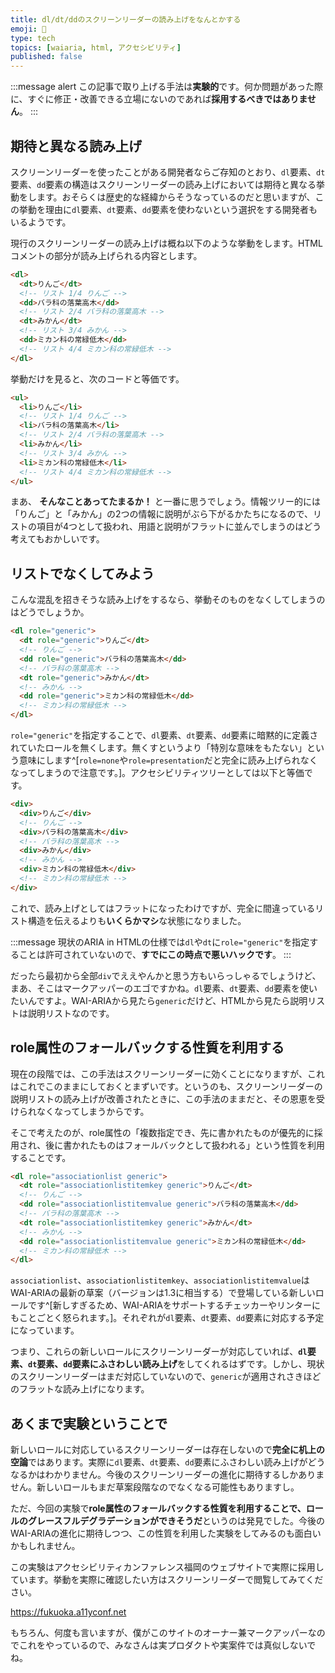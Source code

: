 ```yaml
---
title: dl/dt/ddのスクリーンリーダーの読み上げをなんとかする
emoji: 🤬
type: tech
topics: [waiaria, html, アクセシビリティ]
published: false
---
```


:::message alert
この記事で取り上げる手法は**実験的**です。何か問題があった際に、すぐに修正・改善できる立場にないのであれば**採用するべきではありません**。
:::

## 期待と異なる読み上げ

スクリーンリーダーを使ったことがある開発者ならご存知のとおり、`dl`要素、`dt`要素、`dd`要素の構造はスクリーンリーダーの読み上げにおいては期待と異なる挙動をします。おそらくは歴史的な経緯からそうなっているのだと思いますが、この挙動を理由に`dl`要素、`dt`要素、`dd`要素を使わないという選択をする開発者もいるようです。

現行のスクリーンリーダーの読み上げは概ね以下のような挙動をします。HTMLコメントの部分が読み上げられる内容とします。

```html
<dl>
  <dt>りんご</dt>
  <!-- リスト 1/4 りんご -->
  <dd>バラ科の落葉高木</dd>
  <!-- リスト 2/4 バラ科の落葉高木 -->
  <dt>みかん</dt>
  <!-- リスト 3/4 みかん -->
  <dd>ミカン科の常緑低木</dd>
  <!-- リスト 4/4 ミカン科の常緑低木 -->
</dl>
```

挙動だけを見ると、次のコードと等価です。

```html
<ul>
  <li>りんご</li>
  <!-- リスト 1/4 りんご -->
  <li>バラ科の落葉高木</li>
  <!-- リスト 2/4 バラ科の落葉高木 -->
  <li>みかん</li>
  <!-- リスト 3/4 みかん -->
  <li>ミカン科の常緑低木</li>
  <!-- リスト 4/4 ミカン科の常緑低木 -->
</ul>
```

まあ、 **そんなことあってたまるか！** と一番に思うでしょう。情報ツリー的には「りんご」と「みかん」の2つの情報に説明がぶら下がるかたちになるので、リストの項目が4つとして扱われ、用語と説明がフラットに並んでしまうのはどう考えてもおかしいです。

## リストでなくしてみよう

こんな混乱を招きそうな読み上げをするなら、挙動そのものをなくしてしまうのはどうでしょうか。

```html
<dl role="generic">
  <dt role="generic">りんご</dt>
  <!-- りんご -->
  <dd role="generic">バラ科の落葉高木</dd>
  <!-- バラ科の落葉高木 -->
  <dt role="generic">みかん</dt>
  <!-- みかん -->
  <dd role="generic">ミカン科の常緑低木</dd>
  <!-- ミカン科の常緑低木 -->
</dl>
```

`role="generic"`を指定することで、`dl`要素、`dt`要素、`dd`要素に暗黙的に定義されていたロールを無くします。無くすというより「特別な意味をもたない」という意味にします^[`role=none`や`role=presentation`だと完全に読み上げられなくなってしまうので注意です。]。アクセシビリティツリーとしては以下と等価です。

```html
<div>
  <div>りんご</div>
  <!-- りんご -->
  <div>バラ科の落葉高木</div>
  <!-- バラ科の落葉高木 -->
  <div>みかん</div>
  <!-- みかん -->
  <div>ミカン科の常緑低木</div>
  <!-- ミカン科の常緑低木 -->
</div>
```

これで、読み上げとしてはフラットになったわけですが、完全に間違っているリスト構造を伝えるよりも**いくらかマシ**な状態になりました。

:::message
現状のARIA in HTMLの仕様では`dl`や`dt`に`role="generic"`を指定することは許可されていないので、**すでにこの時点で悪いハックです**。
:::

だったら最初から全部`div`でええやんかと思う方もいらっしゃるでしょうけど、まあ、そこはマークアッパーのエゴですかね。`dl`要素、`dt`要素、`dd`要素を使いたいんですよ。WAI-ARIAから見たら`generic`だけど、HTMLから見たら説明リストは説明リストなのです。

## role属性のフォールバックする性質を利用する

現在の段階では、この手法はスクリーンリーダーに効くことになりますが、これはこれでこのままにしておくとまずいです。というのも、スクリーンリーダーの説明リストの読み上げが改善されたときに、この手法のままだと、その恩恵を受けられなくなってしまうからです。

そこで考えたのが、role属性の「複数指定でき、先に書かれたものが優先的に採用され、後に書かれたものはフォールバックとして扱われる」という性質を利用することです。

```html
<dl role="associationlist generic">
  <dt role="associationlistitemkey generic">りんご</dt>
  <!-- りんご -->
  <dd role="associationlistitemvalue generic">バラ科の落葉高木</dd>
  <!-- バラ科の落葉高木 -->
  <dt role="associationlistitemkey generic">みかん</dt>
  <!-- みかん -->
  <dd role="associationlistitemvalue generic">ミカン科の常緑低木</dd>
  <!-- ミカン科の常緑低木 -->
</dl>
```

`associationlist`、`associationlistitemkey`、`associationlistitemvalue`はWAI-ARIAの最新の草案（バージョンは1.3に相当する）で登場している新しいロールです^[新しすぎるため、WAI-ARIAをサポートするチェッカーやリンターにもことごとく怒られます。]。それぞれが`dl`要素、`dt`要素、`dd`要素に対応する予定になっています。

つまり、これらの新しいロールにスクリーンリーダーが対応していれば、**`dl`要素、`dt`要素、`dd`要素にふさわしい読み上げ**をしてくれるはずです。しかし、現状のスクリーンリーダーはまだ対応していないので、`generic`が適用されさきほどのフラットな読み上げになります。

## あくまで実験ということで

新しいロールに対応しているスクリーンリーダーは存在しないので**完全に机上の空論**ではあります。実際に`dl`要素、`dt`要素、`dd`要素にふさわしい読み上げがどうなるかはわかりません。今後のスクリーンリーダーの進化に期待するしかありません。新しいロールもまだ草案段階なのでなくなる可能性もありますし。

ただ、今回の実験で**role属性のフォールバックする性質を利用することで、ロールのグレースフルデグラデーションができそうだ**というのは発見でした。今後のWAI-ARIAの進化に期待しつつ、この性質を利用した実験をしてみるのも面白いかもしれません。

この実験はアクセシビリティカンファレンス福岡のウェブサイトで実際に採用しています。挙動を実際に確認したい方はスクリーンリーダーで閲覧してみてください。

https://fukuoka.a11yconf.net

もちろん、何度も言いますが、僕がこのサイトのオーナー兼マークアッパーなのでこれをやっているので、みなさんは実プロダクトや実案件では真似しないでね。
